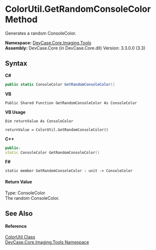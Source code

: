 # ColorUtil.GetRandomConsoleColor Method 
 

Generates a random ConsoleColor.

**Namespace:**&nbsp;<a href="N_DevCase_Core_Imaging_Tools">DevCase.Core.Imaging.Tools</a><br />**Assembly:**&nbsp;DevCase.Core (in DevCase.Core.dll) Version: 3.3.0.0 (3.3)

## Syntax

**C#**<br />
``` C#
public static ConsoleColor GetRandomConsoleColor()
```

**VB**<br />
``` VB
Public Shared Function GetRandomConsoleColor As ConsoleColor
```

**VB Usage**<br />
``` VB Usage
Dim returnValue As ConsoleColor

returnValue = ColorUtil.GetRandomConsoleColor()
```

**C++**<br />
``` C++
public:
static ConsoleColor GetRandomConsoleColor()
```

**F#**<br />
``` F#
static member GetRandomConsoleColor : unit -> ConsoleColor 

```


#### Return Value
Type: ConsoleColor<br />The random ConsoleColor.

## See Also


#### Reference
<a href="T_DevCase_Core_Imaging_Tools_ColorUtil">ColorUtil Class</a><br /><a href="N_DevCase_Core_Imaging_Tools">DevCase.Core.Imaging.Tools Namespace</a><br />